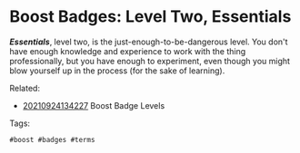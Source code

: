 # Boost Badges: Level Two, Essentials

***Essentials***, level two, is the just-enough-to-be-dangerous level.
You don't have enough knowledge and experience to work with the thing
professionally, but you have enough to experiment, even though you might
blow yourself up in the process (for the sake of learning).

Related:

* [20210924134227](/20210924134227/) Boost Badge Levels

Tags:

    #boost #badges #terms

